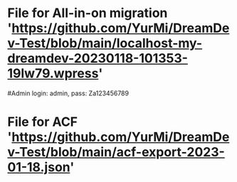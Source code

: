 # File for All-in-on migration 'https://github.com/YurMi/DreamDev-Test/blob/main/localhost-my-dreamdev-20230118-101353-19lw79.wpress'

#Admin login: admin, pass: Za123456789


# File for ACF 'https://github.com/YurMi/DreamDev-Test/blob/main/acf-export-2023-01-18.json'
